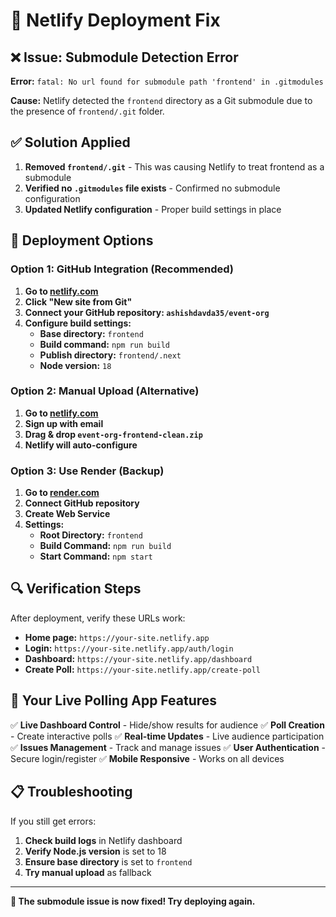 # 🔧 Netlify Deployment Fix

## ❌ Issue: Submodule Detection Error

**Error:** `fatal: No url found for submodule path 'frontend' in .gitmodules`

**Cause:** Netlify detected the `frontend` directory as a Git submodule due to the presence of `frontend/.git` folder.

## ✅ Solution Applied

1. **Removed `frontend/.git`** - This was causing Netlify to treat frontend as a submodule
2. **Verified no `.gitmodules` file exists** - Confirmed no submodule configuration
3. **Updated Netlify configuration** - Proper build settings in place

## 🚀 Deployment Options

### Option 1: GitHub Integration (Recommended)

1. **Go to [netlify.com](https://netlify.com)**
2. **Click "New site from Git"**
3. **Connect your GitHub repository: `ashishdavda35/event-org`**
4. **Configure build settings:**
   - **Base directory:** `frontend`
   - **Build command:** `npm run build`
   - **Publish directory:** `frontend/.next`
   - **Node version:** `18`

### Option 2: Manual Upload (Alternative)

1. **Go to [netlify.com](https://netlify.com)**
2. **Sign up with email**
3. **Drag & drop `event-org-frontend-clean.zip`**
4. **Netlify will auto-configure**

### Option 3: Use Render (Backup)

1. **Go to [render.com](https://render.com)**
2. **Connect GitHub repository**
3. **Create Web Service**
4. **Settings:**
   - **Root Directory:** `frontend`
   - **Build Command:** `npm run build`
   - **Start Command:** `npm start`

## 🔍 Verification Steps

After deployment, verify these URLs work:
- **Home page:** `https://your-site.netlify.app`
- **Login:** `https://your-site.netlify.app/auth/login`
- **Dashboard:** `https://your-site.netlify.app/dashboard`
- **Create Poll:** `https://your-site.netlify.app/create-poll`

## 🎯 Your Live Polling App Features

✅ **Live Dashboard Control** - Hide/show results for audience
✅ **Poll Creation** - Create interactive polls
✅ **Real-time Updates** - Live audience participation
✅ **Issues Management** - Track and manage issues
✅ **User Authentication** - Secure login/register
✅ **Mobile Responsive** - Works on all devices

## 📋 Troubleshooting

If you still get errors:

1. **Check build logs** in Netlify dashboard
2. **Verify Node.js version** is set to 18
3. **Ensure base directory** is set to `frontend`
4. **Try manual upload** as fallback

---

**🎉 The submodule issue is now fixed! Try deploying again.**
